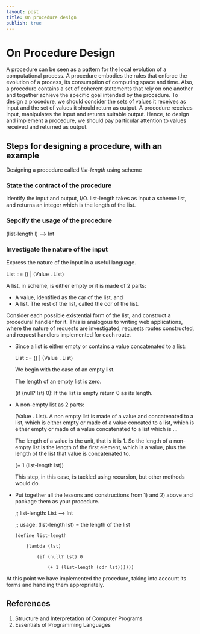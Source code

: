 ```yaml
---
layout: post
title: On procedure design
publish: true
---
```


# On Procedure Design<a id="orgheadline6"></a>

A procedure can be seen as a pattern for the local evolution of a computational
process. A procedure embodies the rules that enforce the evolution of a process,
its consumption of computing space and time. Also, a procedure contains a set of
coherent statements that rely on one another and together achieve the specific
goal intended by the procedure. To design a procedure, we should consider the
sets of values it receives as input and the set of values it should return as
output. A procedure receives input, manipulates the input and returns suitable
output. Hence, to design and implement a procedure, we should pay particular
attention to values received and returned as output.

## Steps for designing a procedure, with an example<a id="orgheadline4"></a>

Designing a procedure called *list-length* using scheme

### State the contract of the procedure<a id="orgheadline1"></a>

Identify the input and output, I/O.
list-length takes as input a scheme list, and returns an integer which is
the length of the list.

### Sepcify the usage of the procedure<a id="orgheadline2"></a>

(list-length l) &#x2013;> Int

### Investigate the nature of the input<a id="orgheadline3"></a>

Express the nature of the input in a useful language.

List ::= () | (Value . List)

A list, in scheme, is either empty or it is made of 2 parts:

-   A value, identified as the car of the list, and
-   A list. The rest of the list, called the cdr of the list.

Consider each possible existential form of the list, and construct a procedural
handler for it. This is analogous to writing web applications, where the
nature of requests are investigated, requests routes constructed, and
request handlers implemented for each route.

-   Since a list is either empty or contains a value concatenated to a list:

    List ::= () | (Value . List)

    We begin with the case of an empty list.

    The length of an empty list is zero.

    (if (null? lst) 0): If the list is empty return 0 as its length.

-   A non-empty list as 2 parts:

    (Value . List). A non empty list is made of a value and concatenated to a
    list, which is either empty or made of a value concated to a list, which
    is either empty or made of a value concatenated to a list which is &#x2026;

    The length of a value is the unit, that is it is 1. So the length of a
    non-empty list is the length of the first element, which is a value, plus
    the length of the list that value is concatenated to.

    (+ 1 (list-length lst))

    This step, in this case, is tackled using recursion, but other methods
    would do.

-   Put together all the lessons and constructions from 1) and 2) above and
    package them as your procedure.

    ;; list-length: List &#x2013;> Int

    ;; usage: (list-length lst) = the length of the list

        (define list-length

            (lambda (lst)

                (if (null? lst) 0

                    (+ 1 (list-length (cdr lst))))))

At this point we have implemented the procedure, taking into account its forms
and handling them appropriately.

## References<a id="orgheadline5"></a>

1.  Structure and Interpretation of Computer Programs
2.  Essentials of Programming Languages
